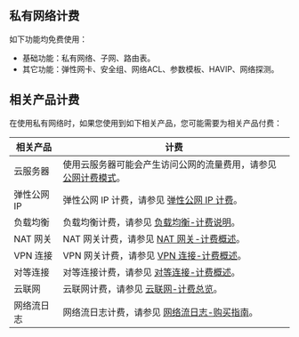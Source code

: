 ## 私有网络计费
如下功能均免费使用：
- 基础功能：私有网络、子网、路由表。
- 其它功能：弹性网卡、安全组、网络ACL、参数模板、HAVIP、网络探测。

## 相关产品计费
在使用私有网络时，如果您使用到如下相关产品，您可能需要为相关产品付费：

| 相关产品	 | 计费 | 
|---------|---------|
| 云服务器 | 使用云服务器可能会产生访问公网的流量费用，请参见 [公网计费模式](https://cloud.tencent.com/document/product/213/10578)。 | 
| 弹性公网 IP    	 | 弹性公网 IP 计费，请参见 [弹性公网 IP 计费](https://cloud.tencent.com/document/product/213/17156 )。 | 
| 负载均衡	 | 负载均衡计费，请参见 [负载均衡-计费说明](https://cloud.tencent.com/document/product/214/8848)。 | 
| NAT 网关	 | NAT 网关计费，请参见 [NAT 网关-计费概述](https://cloud.tencent.com/document/product/552/18172)。| 
| VPN 连接	 |VPN 网关计费，请参见 [VPN 连接-计费概述](https://cloud.tencent.com/document/product/553/18833)。| 
| 对等连接	 | 对等连接计费，请参见 [对等连接-计费概述](https://cloud.tencent.com/document/product/553/18833)。 | 
| 云联网	 | 云联网计费，请参见 [云联网-计费总览](https://cloud.tencent.com/document/product/877/18676)。 | 
| 网络流日志		 | 网络流日志计费，请参见 [网络流日志-购买指南](https://cloud.tencent.com/document/product/682/18963 )。 | 

